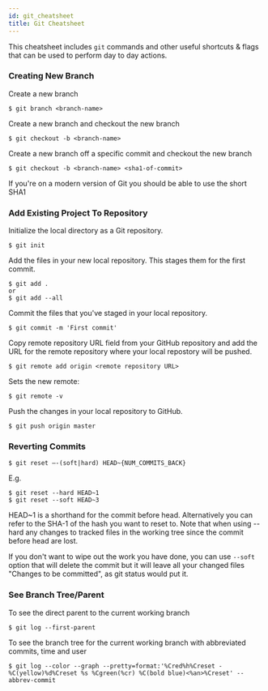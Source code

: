 ```yaml
---
id: git_cheatsheet
title: Git Cheatsheet
---
```


This cheatsheet includes `git` commands and other useful shortcuts & flags that can be used to perform day to day actions.

### Creating New Branch
Create a new branch
```
$ git branch <branch-name>
```

Create a new branch and checkout the new branch
```
$ git checkout -b <branch-name>
```

Create a new branch off a specific commit and checkout the new branch
```
$ git checkout -b <branch-name> <sha1-of-commit>
```
If you're on a modern version of Git you should be able to use the short SHA1

### Add Existing Project To Repository
Initialize the local directory as a Git repository.
```
$ git init
```

Add the files in your new local repository. This stages them for the first commit.
```
$ git add .
or
$ git add --all
```

Commit the files that you've staged in your local repository.
```
$ git commit -m 'First commit'
```

Copy remote repository URL field from your GitHub repository and add the URL for the remote repository where your local repostory will be pushed.
```
$ git remote add origin <remote repository URL>
```

Sets the new remote:
```
$ git remote -v
```

Push the changes in your local repository to GitHub.
```
$ git push origin master
```


### Reverting Commits
`$ git reset —-(soft|hard) HEAD~{NUM_COMMITS_BACK}`

E.g.
```
$ git reset --hard HEAD~1
$ git reset --soft HEAD~3
```

HEAD~1 is a shorthand for the commit before head. Alternatively you can refer to the SHA-1 of the hash you want to reset to. Note that when using --hard any changes to tracked files in the working tree since the commit before head are lost.

If you don't want to wipe out the work you have done, you can use `--soft` option that will delete the commit but it will leave all your changed files "Changes to be committed", as git status would put it.

### See Branch Tree/Parent
To see the direct parent to the current working branch
```
$ git log --first-parent
```

To see the branch tree for the current working branch with abbreviated commits, time and user
```
$ git log --color --graph --pretty=format:'%Cred%h%Creset -%C(yellow)%d%Creset %s %Cgreen(%cr) %C(bold blue)<%an>%Creset' --abbrev-commit
```
